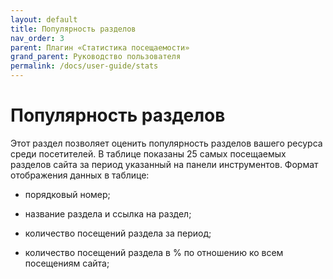 ```yaml
---
layout: default
title: Популярность разделов
nav_order: 3
parent: Плагин «Статистика посещаемости»
grand_parent: Руководство пользователя
permalink: /docs/user-guide/stats
---
```


# Популярность разделов

Этот раздел позволяет оценить популярность разделов вашего ресурса среди посетителей. В таблице показаны 25 самых посещаемых разделов сайта за период указанный на панели инструментов. Формат отображения данных в таблице:

* порядковый номер;

* название раздела и ссылка на раздел;

* количество посещений раздела за период;

* количество посещений раздела в % по отношению ко всем посещениям сайта;